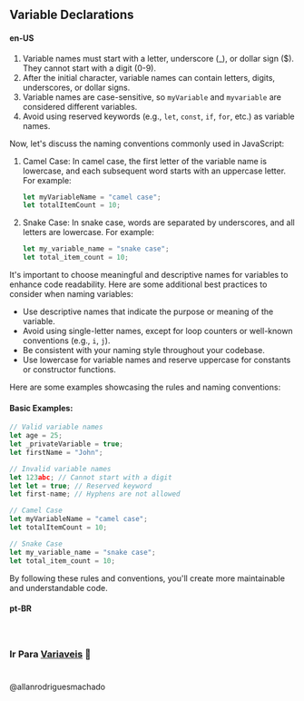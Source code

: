 ## Variable Declarations

#### en-US

1. Variable names must start with a letter, underscore (_), or dollar sign ($). They cannot start with a digit (0-9).
2. After the initial character, variable names can contain letters, digits, underscores, or dollar signs.
3. Variable names are case-sensitive, so `myVariable` and `myvariable` are considered different variables.
4. Avoid using reserved keywords (e.g., `let`, `const`, `if`, `for`, etc.) as variable names.

Now, let's discuss the naming conventions commonly used in JavaScript:

1. Camel Case: In camel case, the first letter of the variable name is lowercase, and each subsequent word starts with an uppercase letter. For example:
   ```javascript
   let myVariableName = "camel case";
   let totalItemCount = 10;
   ```

2. Snake Case: In snake case, words are separated by underscores, and all letters are lowercase. For example:
   ```javascript
   let my_variable_name = "snake case";
   let total_item_count = 10;
   ```

It's important to choose meaningful and descriptive names for variables to enhance code readability. Here are some additional best practices to consider when naming variables:

- Use descriptive names that indicate the purpose or meaning of the variable.
- Avoid using single-letter names, except for loop counters or well-known conventions (e.g., `i`, `j`).
- Be consistent with your naming style throughout your codebase.
- Use lowercase for variable names and reserve uppercase for constants or constructor functions.

Here are some examples showcasing the rules and naming conventions:

#### Basic Examples:

```javascript
// Valid variable names
let age = 25;
let _privateVariable = true;
let firstName = "John";

// Invalid variable names
let 123abc; // Cannot start with a digit
let let = true; // Reserved keyword
let first-name; // Hyphens are not allowed

// Camel Case
let myVariableName = "camel case";
let totalItemCount = 10;

// Snake Case
let my_variable_name = "snake case";
let total_item_count = 10;
```

By following these rules and conventions, you'll create more maintainable and understandable code.

#### pt-BR

#

```js

````

### Ir Para [Variaveis](/2Variaveis/1Variaveis.md) 🚀

#

@allanrodriguesmachado
